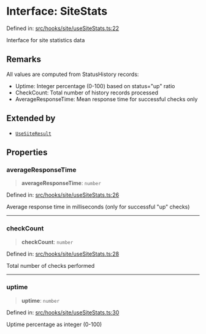 # Interface: SiteStats

Defined in: [src/hooks/site/useSiteStats.ts:22](https://github.com/Nick2bad4u/Uptime-Watcher/blob/main/src/hooks/site/useSiteStats.ts#L22)

Interface for site statistics data

## Remarks

All values are computed from StatusHistory records:

- Uptime: Integer percentage (0-100) based on status="up" ratio
- CheckCount: Total number of history records processed
- AverageResponseTime: Mean response time for successful checks only

## Extended by

- [`UseSiteResult`](../../useSite/interfaces/UseSiteResult.md)

## Properties

### averageResponseTime

> **averageResponseTime**: `number`

Defined in: [src/hooks/site/useSiteStats.ts:26](https://github.com/Nick2bad4u/Uptime-Watcher/blob/main/src/hooks/site/useSiteStats.ts#L26)

Average response time in milliseconds (only for successful "up" checks)

***

### checkCount

> **checkCount**: `number`

Defined in: [src/hooks/site/useSiteStats.ts:28](https://github.com/Nick2bad4u/Uptime-Watcher/blob/main/src/hooks/site/useSiteStats.ts#L28)

Total number of checks performed

***

### uptime

> **uptime**: `number`

Defined in: [src/hooks/site/useSiteStats.ts:30](https://github.com/Nick2bad4u/Uptime-Watcher/blob/main/src/hooks/site/useSiteStats.ts#L30)

Uptime percentage as integer (0-100)
